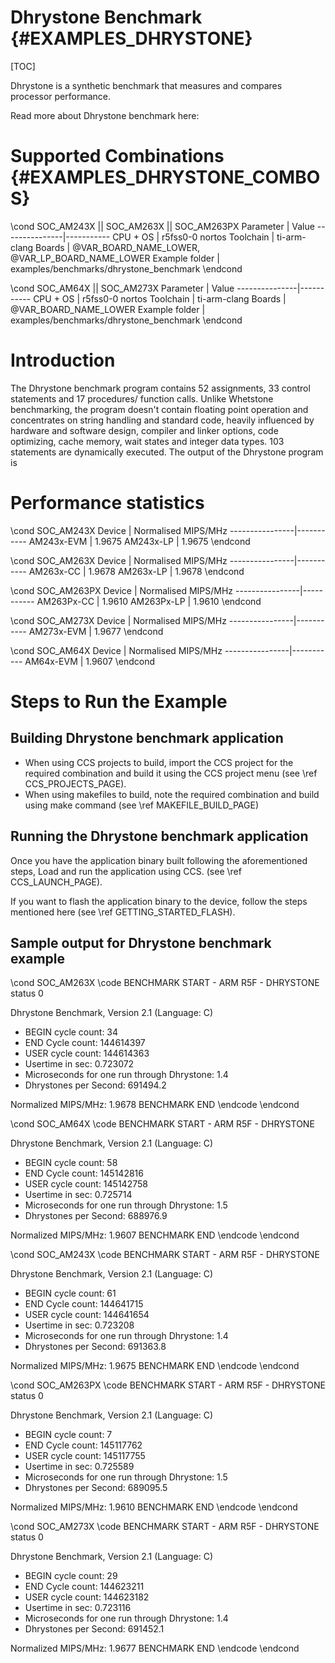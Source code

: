 # Dhrystone Benchmark {#EXAMPLES_DHRYSTONE}

[TOC]

Dhrystone is a synthetic benchmark that measures and compares processor performance.

Read more about Dhrystone benchmark here: 

# Supported Combinations {#EXAMPLES_DHRYSTONE_COMBOS}
\cond SOC_AM243X || SOC_AM263X || SOC_AM263PX
 Parameter      | Value
 ---------------|-----------
 CPU + OS       | r5fss0-0 nortos
 Toolchain      | ti-arm-clang
 Boards         | @VAR_BOARD_NAME_LOWER, @VAR_LP_BOARD_NAME_LOWER
 Example folder | examples/benchmarks/dhrystone_benchmark
\endcond

\cond SOC_AM64X || SOC_AM273X
 Parameter      | Value
 ---------------|-----------
 CPU + OS       | r5fss0-0 nortos
 Toolchain      | ti-arm-clang
 Boards         | @VAR_BOARD_NAME_LOWER
 Example folder | examples/benchmarks/dhrystone_benchmark
\endcond

# Introduction

The Dhrystone benchmark program contains 52 assignments, 33 control statements and 17 procedures/ function calls. Unlike Whetstone benchmarking, the program doesn't contain floating point operation and concentrates on string handling and standard code, heavily influenced by hardware and software design, compiler and linker options, code optimizing, cache memory, wait states and integer data types.
103 statements are dynamically executed. The output of the Dhrystone program is 

# Performance statistics

\cond SOC_AM243X
Device          | Normalised MIPS/MHz
----------------|-----------
AM243x-EVM      | 1.9675
AM243x-LP       | 1.9675
\endcond

\cond SOC_AM263X
Device          | Normalised MIPS/MHz
----------------|-----------
AM263x-CC       | 1.9678
AM263x-LP       | 1.9678
\endcond

\cond SOC_AM263PX
Device          | Normalised MIPS/MHz
----------------|-----------
AM263Px-CC      | 1.9610
AM263Px-LP      | 1.9610
\endcond

\cond SOC_AM273X
Device          | Normalised MIPS/MHz
----------------|-----------
AM273x-EVM      | 1.9677
\endcond

\cond SOC_AM64X
Device          | Normalised MIPS/MHz
----------------|-----------
AM64x-EVM       | 1.9607
\endcond

# Steps to Run the Example

## Building Dhrystone benchmark application

- When using CCS projects to build, import the CCS project for the required combination
  and build it using the CCS project menu (see \ref CCS_PROJECTS_PAGE).
- When using makefiles to build, note the required combination and build using
  make command (see \ref MAKEFILE_BUILD_PAGE)

## Running the Dhrystone benchmark application
Once you have the application binary built following the aforementioned steps, Load and run the application using CCS.
 (see \ref CCS_LAUNCH_PAGE).

If you want to flash the application binary to the device, follow the steps mentioned here
 (see \ref GETTING_STARTED_FLASH).
## Sample output for Dhrystone benchmark example

\cond SOC_AM263X
\code
BENCHMARK START - ARM R5F - DHRYSTONE
status 0

Dhrystone Benchmark, Version 2.1 (Language: C)

- BEGIN cycle count:                         34
- END Cycle count:                           144614397
- USER cycle count:                          144614363
- Usertime in sec:                           0.723072
- Microseconds for one run through Dhrystone:   1.4
- Dhrystones per Second:                     691494.2

Normalized MIPS/MHz:                         1.9678
BENCHMARK END
\endcode
\endcond

\cond SOC_AM64X
\code
BENCHMARK START - ARM R5F - DHRYSTONE

Dhrystone Benchmark, Version 2.1 (Language: C)

- BEGIN cycle count:                         58
- END Cycle count:                           145142816
- USER cycle count:                          145142758
- Usertime in sec:                           0.725714
- Microseconds for one run through Dhrystone:   1.5
- Dhrystones per Second:                     688976.9

Normalized MIPS/MHz:                         1.9607
BENCHMARK END
\endcode
\endcond

\cond SOC_AM243X
\code
BENCHMARK START - ARM R5F - DHRYSTONE

Dhrystone Benchmark, Version 2.1 (Language: C)

- BEGIN cycle count:                         61
- END Cycle count:                           144641715
- USER cycle count:                          144641654
- Usertime in sec:                           0.723208
- Microseconds for one run through Dhrystone:   1.4
- Dhrystones per Second:                     691363.8

Normalized MIPS/MHz:                         1.9675
BENCHMARK END
\endcode
\endcond

\cond SOC_AM263PX
\code
BENCHMARK START - ARM R5F - DHRYSTONE
status 0

Dhrystone Benchmark, Version 2.1 (Language: C)

- BEGIN cycle count:                         7
- END Cycle count:                           145117762
- USER cycle count:                          145117755
- Usertime in sec:                           0.725589
- Microseconds for one run through Dhrystone:   1.5
- Dhrystones per Second:                     689095.5

Normalized MIPS/MHz:                         1.9610
BENCHMARK END
\endcode
\endcond

\cond SOC_AM273X
\code
BENCHMARK START - ARM R5F - DHRYSTONE
status 0

Dhrystone Benchmark, Version 2.1 (Language: C)

- BEGIN cycle count:                         29
- END Cycle count:                           144623211
- USER cycle count:                          144623182
- Usertime in sec:                           0.723116
- Microseconds for one run through Dhrystone:   1.4
- Dhrystones per Second:                     691452.1

Normalized MIPS/MHz:                         1.9677
BENCHMARK END
\endcode
\endcond